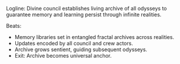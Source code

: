 ﻿---
series: 5
novella: 3
file: S5N3_CH12
type: chapter
pov: Divine Council
setting: Axis archive â€“ universal records
word_target_min: 1201
word_target_max: 2299
status: outline
---
Logline: Divine council establishes living archive of all odysseys to guarantee memory and learning persist through infinite realities.

Beats:
- Memory libraries set in entangled fractal archives across realities.
- Updates encoded by all council and crew actors.
- Archive grows sentient, guiding subsequent odysseys.
- Exit: Archive becomes universal anchor.